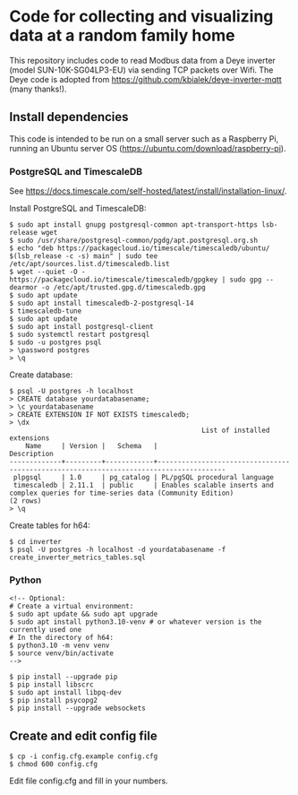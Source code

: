 # Code for collecting and visualizing data at a random family home

This repository includes code to read Modbus data from a Deye inverter
(model SUN-10K-SG04LP3-EU) via sending TCP packets over Wifi. The Deye
code is adopted from https://github.com/kbialek/deye-inverter-mqtt
(many thanks!).


## Install dependencies

This code is intended to be run on a small server such as a Raspberry Pi, running an
Ubuntu server OS (https://ubuntu.com/download/raspberry-pi).


### PostgreSQL and TimescaleDB

See https://docs.timescale.com/self-hosted/latest/install/installation-linux/.

Install PostgreSQL and TimescaleDB:

```
$ sudo apt install gnupg postgresql-common apt-transport-https lsb-release wget
$ sudo /usr/share/postgresql-common/pgdg/apt.postgresql.org.sh
$ echo "deb https://packagecloud.io/timescale/timescaledb/ubuntu/ $(lsb_release -c -s) main" | sudo tee /etc/apt/sources.list.d/timescaledb.list
$ wget --quiet -O - https://packagecloud.io/timescale/timescaledb/gpgkey | sudo gpg --dearmor -o /etc/apt/trusted.gpg.d/timescaledb.gpg
$ sudo apt update
$ sudo apt install timescaledb-2-postgresql-14
$ timescaledb-tune
$ sudo apt update
$ sudo apt install postgresql-client
$ sudo systemctl restart postgresql
$ sudo -u postgres psql
> \password postgres
> \q
```

Create database:

```
$ psql -U postgres -h localhost
> CREATE database yourdatabasename;
> \c yourdatabasename
> CREATE EXTENSION IF NOT EXISTS timescaledb;
> \dx
                                                List of installed extensions
    Name     | Version |   Schema   |                                      Description                                      
-------------+---------+------------+---------------------------------------------------------------------------------------
 plpgsql     | 1.0     | pg_catalog | PL/pgSQL procedural language
 timescaledb | 2.11.1  | public     | Enables scalable inserts and complex queries for time-series data (Community Edition)
(2 rows)
> \q
```

Create tables for h64:

```
$ cd inverter
$ psql -U postgres -h localhost -d yourdatabasename -f create_inverter_metrics_tables.sql
```


### Python

```
<!-- Optional:
# Create a virtual environment:
$ sudo apt update && sudo apt upgrade
$ sudo apt install python3.10-venv # or whatever version is the currently used one
# In the directory of h64:
$ python3.10 -m venv venv
$ source venv/bin/activate
-->

$ pip install --upgrade pip
$ pip install libscrc
$ sudo apt install libpq-dev
$ pip install psycopg2
$ pip install --upgrade websockets
```


## Create and edit config file

```
$ cp -i config.cfg.example config.cfg
$ chmod 600 config.cfg
```

Edit file config.cfg and fill in your numbers.
